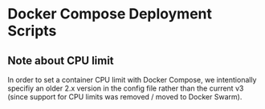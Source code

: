 # Docker Compose Deployment Scripts

## Note about CPU limit

In order to set a container CPU limit with Docker Compose, we intentionally specifiy an older 2.x version in the config file rather than the current v3 (since support for CPU limits was removed / moved to Docker Swarm).
